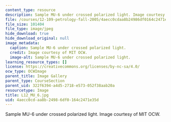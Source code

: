 ```yaml
---
content_type: resource
description: Sample MU-6 under crossed polarized light. Image courtesy of MIT OCW.
file: /courses/12-109-petrology-fall-2005/4aecc0cdaa8b24986df0164c2471e35d_L12_MU_6.jpg
file_size: 101404
file_type: image/jpeg
hide_download: true
hide_download_original: null
image_metadata:
  caption: Sample MU-6 under crossed polarized light.
  credit: Image courtesy of MIT OCW.
  image-alt: Sample MU-6 under crossed polarized light.
learning_resource_types: []
license: https://creativecommons.org/licenses/by-nc-sa/4.0/
ocw_type: OCWImage
parent_title: Image Gallery
parent_type: CourseSection
parent_uid: 322f6394-a4d5-2718-e573-052f38aab20a
resourcetype: Image
title: L12_MU_6.jpg
uid: 4aecc0cd-aa8b-2498-6df0-164c2471e35d
---
```

Sample MU-6 under crossed polarized light. Image courtesy of MIT OCW.